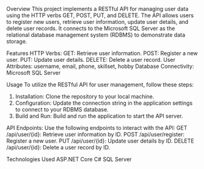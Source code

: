 Overview
This project implements a RESTful API for managing user data using the HTTP verbs GET, POST, PUT, and DELETE. The API allows users to register new users, retrieve user information, update user details, and delete user records. It connects to the Microsoft SQL Server as the relational database management system (RDBMS) to demonstrate data storage.

Features
HTTP Verbs: 
GET: Retrieve user information.
POST: Register a new user.
PUT: Update user details.
DELETE: Delete a user record.
User Attributes: username, email, phone, skillset, hobby
Database Connectivity: Microsoft SQL Server

Usage
To utilize the RESTful API for user management, follow these steps:
1. Installation:
Clone the repository to your local machine.
2. Configuration:
Update the connection string in the application settings to connect to your RDBMS database.
3. Build and Run:
Build and run the application to start the API server.

API Endpoints: Use the following endpoints to interact with the API:
GET /api/user/{id}: Retrieve user information by ID.
POST /api/user/register: Register a new user.
PUT /api/user/{id}: Update user details by ID.
DELETE /api/user/{id}: Delete a user record by ID.

Technologies Used
ASP.NET Core
C#
SQL Server

